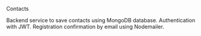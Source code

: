 Contacts

Backend service to save contacts using MongoDB database.
Authentication with JWT. Registration confirmation by email using Nodemailer.